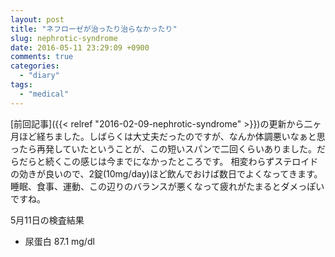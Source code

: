 ```yaml
---
layout: post
title: "ネフローゼが治ったり治らなかったり"
slug: nephrotic-syndrome
date: 2016-05-11 23:29:09 +0900
comments: true
categories:
  - "diary"
tags:
  - "medical"
---
```


[前回記事]({{< relref "2016-02-09-nephrotic-syndrome" >}})の更新から二ヶ月ほど経ちました。しばらくは大丈夫だったのですが、なんか体調悪いなぁと思ったら再発していたということが、この短いスパンで二回くらいありました。だらだらと続くこの感じは今までになかったところです。
相変わらずステロイドの効きが良いので、2錠(10mg/day)ほど飲んでおけば数日でよくなってきます。
睡眠、食事、運動、この辺りのバランスが悪くなって疲れがたまるとダメっぽいですね。

5月11日の検査結果

- 尿蛋白 87.1 mg/dl
